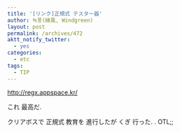 ```yaml
---
title: '[リンク]正規式 テスター器'
author: 녹풍(綠風, Windgreen)
layout: post
permalink: /archives/472
aktt_notify_twitter:
  - yes
categories:
  - etc
tags:
  - TIP
---
```

<a target="_top" href="http://regx.appspace.kr/">http://regx.appspace.kr/</a> <div>
  これ 最高だ.
</div>

<div>
  クリアボスで 正規式 教育を 進行したが くぎ 行った. . OTL;;
</div>